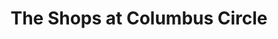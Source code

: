 ---
title: "The Shops at Columbus Circle"
url: /new-york/the-shops-at-columbus-circle/
shop: mall
---